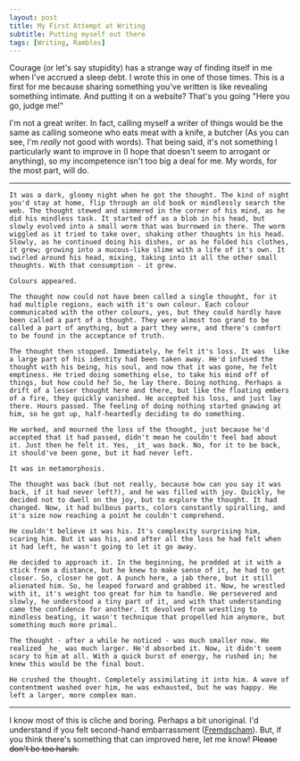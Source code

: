 ```yaml
---
layout: post
title: My First Attempt at Writing
subtitle: Putting myself out there
tags: [Writing, Rambles]
---
```


Courage (or let's say stupidity) has a strange way of finding itself in me when I've accrued a sleep debt. I wrote this in one of those times. This is a first for me because sharing something you've written is like revealing something intimate. And putting it on a website? That's you going "Here you go, judge me!"

I'm not a great writer. In fact, calling myself a writer of things would be the same as calling someone who eats meat with a knife, a butcher (As you can see, I'm _really_ not good with words). That being said, it's not something I particularly want to improve in (I hope that doesn't seem to arrogant or anything), so my incompetence isn't too big a deal for me. My words, for the most part, will do.

--- 

    It was a dark, gloomy night when he got the thought. The kind of night you'd stay at home, flip through an old book or mindlessly search the web. The thought stewed and simmered in the corner of his mind, as he did his mindless task. It started off as a blob in his head, but slowly evolved into a small worm that was burrowed in there. The worm wiggled as it tried to take over, shaking other thoughts in his head. Slowly, as he continued doing his dishes, or as he folded his clothes, it grew; growing into a mucous-like slime with a life of it's own. It swirled around his head, mixing, taking into it all the other small thoughts. With that consumption - it grew.

    Colours appeared.

    The thought now could not have been called a single thought, for it had multiple regions, each with it's own colour. Each colour communicated with the other colours, yes, but they could hardly have been called a part of a thought. They were almost too grand to be called a part of anything, but a part they were, and there's comfort to be found in the acceptance of truth.

    The thought then stopped. Immediately, he felt it's loss. It was  like a large part of his identity had been taken away. He'd infused the thought with his being, his soul, and now that it was gone, he felt emptiness. He tried doing something else, to take his mind off of things, but how could he? So, he lay there. Doing nothing. Perhaps a drift of a lesser thought here and there, but like the floating embers of a fire, they quickly vanished. He accepted his loss, and just lay there. Hours passed. The feeling of doing nothing started gnawing at him, so he got up, half-heartedly deciding to do something. 

    He worked, and mourned the loss of the thought, just because he'd accepted that it had passed, didn't mean he couldn't feel bad about it. Just then he felt it. Yes, _it_ was back. No, for it to be back, it should've been gone, but it had never left. 
    
    It was in metamorphosis. 
    
    The thought was back (but not really, because how can you say it was back, if it had never left?), and he was filled with joy. Quickly, he decided not to dwell on the joy, but to explore the thought. It had changed. Now, it had bulbous parts, colors constantly spiralling, and it's size now reaching a point he couldn't comprehend. 
    
    He couldn't believe it was his. It's complexity surprising him, scaring him. But it was his, and after all the loss he had felt when it had left, he wasn't going to let it go away.
    
    He decided to approach it. In the beginning, he prodded at it with a stick from a distance, but he knew to make sense of it, he had to get closer. So, closer he got. A punch here, a jab there, but it still alienated him. So, he leaped forward and grabbed it. Now, he wrestled with it, it's weight too great for him to handle. He persevered and slowly, he understood a tiny part of it, and with that understanding came the confidence for another. It devolved from wrestling to mindless beating, it wasn't technique that propelled him anymore, but something much more primal. 
    
    The thought - after a while he noticed - was much smaller now. He realized _he_ was much larger. He'd absorbed it. Now, it didn't seem scary to him at all. With a quick burst of energy, he rushed in; he knew this would be the final bout.
    
    He crushed the thought. Completely assimilating it into him. A wave of contentment washed over him, he was exhausted, but he was happy. He left a larger, more complex man. 

---

I know most of this is cliche and boring. Perhaps a bit unoriginal. I'd understand if you felt second-hand embarrassment ([Fremdscham](https://en.wiktionary.org/wiki/Fremdscham "German word for second-hand embarrassment")). But, if you think there's something that can improved here, let me know! ~~Please don't be too harsh.~~
